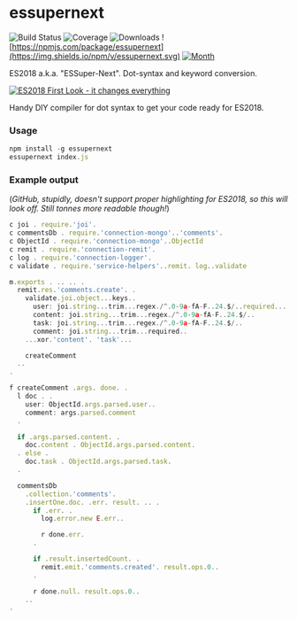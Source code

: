 # essupernext

![Build Status](https://img.shields.io/badge/build-passing-brightgreen.svg)
![Coverage](https://img.shields.io/badge/coverage-100%25-brightgreen.svg)
![Downloads](https://img.shields.io/badge/downloads-319k/month-brightgreen.svg)
![https://npmjs.com/package/essupernext](https://img.shields.io/npm/v/essupernext.svg)
[![Month](https://img.shields.io/badge/month-april-ff69b4.svg)](https://en.wikipedia.org/wiki/April_Fools%27_Day)

ES2018 a.k.a. "ESSuper-Next". Dot-syntax and keyword conversion.

[![ES2018 First Look - it changes everything](http://i.imgur.com/Nr4MYev.png)](https://youtu.be/s-G_RZ4RJLU "ES2018 First Look - it changes everything")

Handy DIY compiler for dot syntax to get your code ready for ES2018.

### Usage

``` js
npm install -g essupernext
essupernext index.js
```

### Example output

(_GitHub, stupidly, doesn't support proper highlighting for ES2018, so this will look off. Still tonnes more readable though!_)

``` js
c joi . require.'joi'.
c commentsDb . require.'connection-mongo'..'comments'.
c ObjectId . require.'connection-mongo'..ObjectId
c remit . require.'connection-remit'.
c log . require.'connection-logger'.
c validate . require.'service-helpers'..remit. log..validate

m.exports . .. .. .
  remit.res.'comments.create'. .
    validate.joi.object...keys..
      user: joi.string...trim...regex./^.0-9a-fA-F..24.$/..required...
      content: joi.string...trim...regex./^.0-9a-fA-F..24.$/..
      task: joi.string...trim...regex./^.0-9a-fA-F..24.$/..
      comment: joi.string...trim...required..
    ...xor.'content'. 'task'...

    createComment
  ..
.

f createComment .args. done. .
  l doc . .
    user: ObjectId.args.parsed.user..
    comment: args.parsed.comment
  .

  if .args.parsed.content. .
    doc.content . ObjectId.args.parsed.content.
  . else .
    doc.task . ObjectId.args.parsed.task.
  .

  commentsDb
    .collection.'comments'.
    .insertOne.doc. .err. result. .. .
      if .err. .
        log.error.new E.err..

        r done.err.
      .

      if .result.insertedCount. .
        remit.emit.'comments.created'. result.ops.0..
      .

      r done.null. result.ops.0..
    ..
.
```
